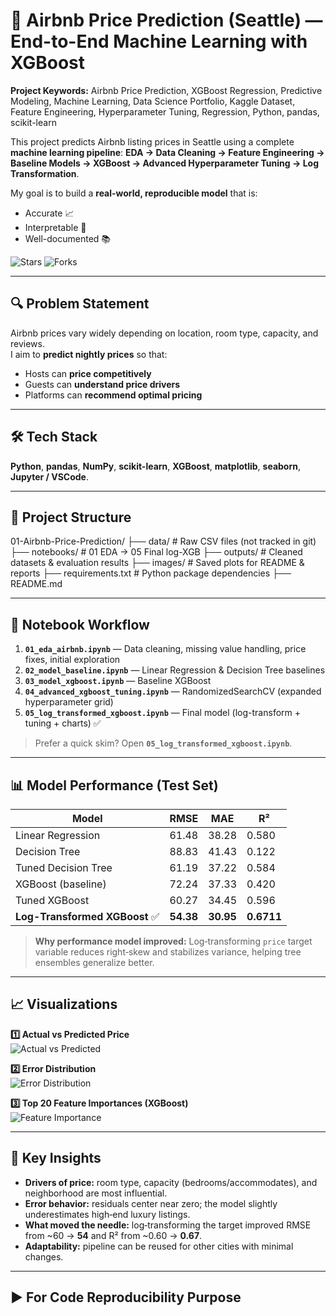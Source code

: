 # 🏡 Airbnb Price Prediction (Seattle) — End-to-End Machine Learning with XGBoost

**Project Keywords:** Airbnb Price Prediction, XGBoost Regression, Predictive Modeling, Machine Learning, Data Science Portfolio, Kaggle Dataset, Feature Engineering, Hyperparameter Tuning, Regression, Python, pandas, scikit-learn

This project predicts Airbnb listing prices in Seattle using a complete **machine learning pipeline**:
**EDA → Data Cleaning → Feature Engineering → Baseline Models → XGBoost → Advanced Hyperparameter Tuning → Log Transformation**.

My goal is to build a **real-world, reproducible model** that is:
- Accurate 📈
- Interpretable 🧠
- Well-documented 📚

![Stars](https://img.shields.io/github/stars/gitpullpriyam/01-Airbnb-Price-Prediction?style=social)
![Forks](https://img.shields.io/github/forks/gitpullpriyam/01-Airbnb-Price-Prediction?style=social)

---

## 🔍 Problem Statement
Airbnb prices vary widely depending on location, room type, capacity, and reviews.  
I aim to **predict nightly prices** so that:
- Hosts can **price competitively**
- Guests can **understand price drivers**
- Platforms can **recommend optimal pricing**

---

## 🛠 Tech Stack
**Python**, **pandas**, **NumPy**, **scikit-learn**, **XGBoost**, **matplotlib**, **seaborn**, **Jupyter / VSCode**.

---

## 📁 Project Structure
01-Airbnb-Price-Prediction/
├── data/ # Raw CSV files (not tracked in git)
├── notebooks/ # 01 EDA → 05 Final log-XGB
├── outputs/ # Cleaned datasets & evaluation results
├── images/ # Saved plots for README & reports
├── requirements.txt # Python package dependencies
├── README.md


---

## 📓 Notebook Workflow
1. **`01_eda_airbnb.ipynb`** — Data cleaning, missing value handling, price fixes, initial exploration  
2. **`02_model_baseline.ipynb`** — Linear Regression & Decision Tree baselines  
3. **`03_model_xgboost.ipynb`** — Baseline XGBoost  
4. **`04_advanced_xgboost_tuning.ipynb`** — RandomizedSearchCV (expanded hyperparameter grid)  
5. **`05_log_transformed_xgboost.ipynb`** — Final model (log-transform + tuning + charts) ✅

> Prefer a quick skim? Open **`05_log_transformed_xgboost.ipynb`**.

---

## 📊 Model Performance (Test Set)

| Model                      | RMSE   | MAE    | R²    |
|---------------------------|--------|--------|-------|
| Linear Regression         | 61.48  | 38.28  | 0.580 |
| Decision Tree             | 88.83  | 41.43  | 0.122 |
| Tuned Decision Tree       | 61.19  | 37.22  | 0.584 |
| XGBoost (baseline)        | 72.24  | 37.33  | 0.420 |
| Tuned XGBoost             | 60.27  | 34.45  | 0.596 |
| **Log-Transformed XGBoost** ✅ | **54.38** | **30.95** | **0.6711** |

> **Why performance model improved:** Log‑transforming `price` target variable reduces right‑skew and stabilizes variance, helping tree ensembles generalize better.

---

## 📈 Visualizations

**1️⃣ Actual vs Predicted Price**  
![Actual vs Predicted](images/actual_vs_predicted.png)

**2️⃣ Error Distribution**  
![Error Distribution](images/error_distribution.png)

**3️⃣ Top 20 Feature Importances (XGBoost)**  
![Feature Importance](images/feature_importance.png)

---

## 🧠 Key Insights
- **Drivers of price:** room type, capacity (bedrooms/accommodates), and neighborhood are most influential.  
- **Error behavior:** residuals center near zero; the model slightly underestimates high‑end luxury listings.  
- **What moved the needle:** log‑transforming the target improved RMSE from ~60 → **54** and R² from ~0.60 → **0.67**.  
- **Adaptability:** pipeline can be reused for other cities with minimal changes.

---

## ▶️ For Code Reproducibility Purpose

<!-- ```bash
# Clone repo
git clone https://github.com/gitpullpriyam/01-Airbnb-Price-Prediction.git
cd 01-Airbnb-Price-Prediction

# Option A: pip
python -m venv .venv && source .venv/bin/activate
pip install -r requirements.txt
jupyter notebook

# Option B: conda
conda create -n airbnb-xgb python=3.10
conda activate airbnb-xgb
pip install -r requirements.txt
jupyter notebook -->

